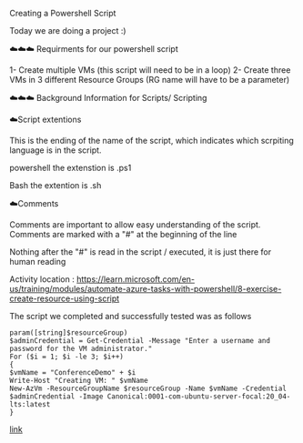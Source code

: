 Creating a Powershell Script 

Today we are doing a project :)

  

☁️☁️☁️ Requirments for our powershell script 

  1- Create multiple VMs (this script will need to be in a loop)
  2- Create three VMs in 3 different Resource Groups (RG name will have to be a parameter)


☁️☁️☁️ Background Information for Scripts/ Scripting

☁️Script extentions 

  This is the ending of the name of the script, which indicates which scrpiting language is in the script. 
  
  powershell the extenstion is .ps1
  
  Bash the extention is .sh 


☁️Comments

  Comments are important to allow easy understanding of the script. Comments are marked with a "#" at the beginning of the line
  
  Nothing after the "#" is read in the script / executed, it is just there for human reading
  
  
  
Activity location : https://learn.microsoft.com/en-us/training/modules/automate-azure-tasks-with-powershell/8-exercise-create-resource-using-script 


The script we completed and successfully tested was as follows 

    param([string]$resourceGroup)
    $adminCredential = Get-Credential -Message "Enter a username and password for the VM administrator."
    For ($i = 1; $i -le 3; $i++)
    {
    $vmName = "ConferenceDemo" + $i
    Write-Host "Creating VM: " $vmName
    New-AzVm -ResourceGroupName $resourceGroup -Name $vmName -Credential $adminCredential -Image Canonical:0001-com-ubuntu-server-focal:20_04-lts:latest
    }

    

[link](link)
